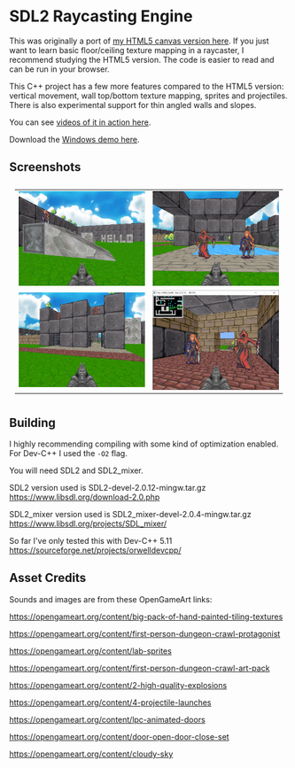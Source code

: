 # SDL2 Raycasting Engine

This was originally a port of [my HTML5 canvas version here](https://github.com/andrew-lim/html5-raycast). If you just want to learn basic floor/ceiling texture mapping in a raycaster, I recommend studying the HTML5 version. The code is easier to read and can be run in your browser.

This C++ project has a few more features compared to the HTML5 version: vertical movement, wall top/bottom texture mapping, sprites and projectiles. There is also experimental support for thin angled walls and slopes.

You can see [videos of it in action here](https://www.youtube.com/watch?v=cYxKfS5-ABQ&list=PL4Pn9mFG1hxRhvl7PIsjKVW3evfVWzl7e&ab_channel=AndrewLim).

Download the [Windows demo here](https://github.com/andrew-lim/sdl2-raycast/releases/).

## Screenshots
<table style="padding:10px">
  <tr>
    <td width="50%"><img src="res/screenshot6_800x600.jpg"/></td>
    <td width="50%"><img src="res/screenshot4_800x600.jpg"/></td>
  </tr>
  <tr>
    <td width="50%"><img src="res/screenshot5_800x600.jpg"/></td>
    <td width="50%"><img src="res/screenshot1_800x600.jpg"/></td>
  </tr>
</table>

## Building
I highly recommending compiling with some kind of optimization enabled. For Dev-C++ I used the `-O2` flag.

You will need SDL2 and SDL2_mixer.

SDL2 version used is SDL2-devel-2.0.12-mingw.tar.gz  
https://www.libsdl.org/download-2.0.php

SDL2_mixer version used is SDL2_mixer-devel-2.0.4-mingw.tar.gz  
https://www.libsdl.org/projects/SDL_mixer/

So far I've only tested this with Dev-C++ 5.11  
https://sourceforge.net/projects/orwelldevcpp/

## Asset Credits

Sounds and images are from these OpenGameArt links:

https://opengameart.org/content/big-pack-of-hand-painted-tiling-textures

https://opengameart.org/content/first-person-dungeon-crawl-protagonist

https://opengameart.org/content/lab-sprites

https://opengameart.org/content/first-person-dungeon-crawl-art-pack

https://opengameart.org/content/2-high-quality-explosions

https://opengameart.org/content/4-projectile-launches

https://opengameart.org/content/lpc-animated-doors

https://opengameart.org/content/door-open-door-close-set

https://opengameart.org/content/cloudy-sky
